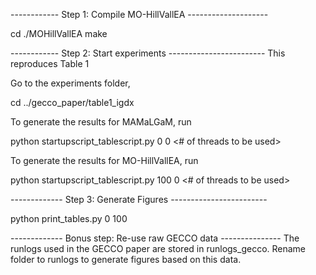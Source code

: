 ------------ Step 1: Compile MO-HillVallEA --------------------

cd ./MOHillVallEA
make

------------ Step 2: Start experiments ------------------------
This reproduces Table 1

Go to the experiments folder,

cd ../gecco_paper/table1_igdx

To generate the results for MAMaLGaM, run

python startupscript_tablescript.py 0 0 <# of threads to be used>

To generate the results for MO-HillVallEA, run

python startupscript_tablescript.py 100 0 <# of threads to be used>


------------- Step 3: Generate Figures ------------------------

python print_tables.py 0 100

------------- Bonus step: Re-use raw GECCO data ---------------
The runlogs used in the GECCO paper are stored in runlogs_gecco. Rename folder to runlogs to generate figures based on this data.
